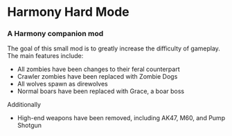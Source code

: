 # Harmony Hard Mode
### A Harmony companion mod

The goal of this small mod is to greatly increase the difficulty of gameplay. The main features include:

 - All zombies have been changes to their feral counterpart
 - Crawler zombies have been replaced with Zombie Dogs
 - All wolves spawn as direwolves
 - Normal boars have been replaced with Grace, a boar boss
 
Additionally

 - High-end weapons have been removed, including AK47, M60, and Pump Shotgun
